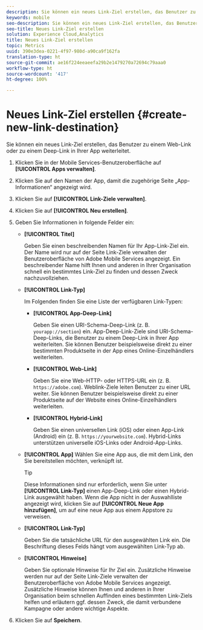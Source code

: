 ```yaml
---
description: Sie können ein neues Link-Ziel erstellen, das Benutzer zu einem Web-Link oder zu einem Deep-Link in Ihrer App weiterleitet.
keywords: mobile
seo-description: Sie können ein neues Link-Ziel erstellen, das Benutzer zu einem Web-Link oder zu einem Deep-Link in Ihrer App weiterleitet.
seo-title: Neues Link-Ziel erstellen
solution: Experience Cloud,Analytics
title: Neues Link-Ziel erstellen
topic: Metrics
uuid: 390e3dea-0221-4f97-980d-a90ca9f162fa
translation-type: ht
source-git-commit: ae16f224eeaeefa29b2e1479270a72694c79aaa0
workflow-type: ht
source-wordcount: '417'
ht-degree: 100%

---
```



# Neues Link-Ziel erstellen {#create-new-link-destination}

Sie können ein neues Link-Ziel erstellen, das Benutzer zu einem Web-Link oder zu einem Deep-Link in Ihrer App weiterleitet.

1. Klicken Sie in der Mobile Services-Benutzeroberfläche auf **[!UICONTROL Apps verwalten]**.
1. Klicken Sie auf den Namen der App, damit die zugehörige Seite „App-Informationen“ angezeigt wird.
1. Klicken Sie auf **[!UICONTROL Link-Ziele verwalten]**.
1. Klicken Sie auf **[!UICONTROL Neu erstellen]**.
1. Geben Sie Informationen in folgende Felder ein:
   * **[!UICONTROL Titel]**

      Geben Sie einen beschreibenden Namen für Ihr App-Link-Ziel ein. Der Name wird nur auf der Seite Link-Ziele verwalten der Benutzeroberfläche von Adobe Mobile Services angezeigt. Ein beschreibender Name hilft Ihnen und anderen in Ihrer Organisation schnell ein bestimmtes Link-Ziel zu finden und dessen Zweck nachzuvollziehen.

   * **[!UICONTROL Link-Typ]**

      Im Folgenden finden Sie eine Liste der verfügbaren Link-Typen:

      * **[!UICONTROL App-Deep-Link]**

         Geben Sie einen URI-Schema-Deep-Link (z. B. `yourapp://section`) ein. App-Deep-Link-Ziele sind URI-Schema-Deep-Links, die Benutzer zu einem Deep-Link in Ihrer App weiterleiten. Sie können Benutzer beispielsweise direkt zu einer bestimmten Produktseite in der App eines Online-Einzelhändlers weiterleiten.

      * **[!UICONTROL Web-Link]**

         Geben Sie eine Web-HTTP- oder HTTPS-URL ein (z. B. `https://adobe.com`). Weblink-Ziele leiten Benutzer zu einer URL weiter. Sie können Benutzer beispielsweise direkt zu einer Produktseite auf der Website eines Online-Einzelhändlers weiterleiten.

      * **[!UICONTROL Hybrid-Link]**

         Geben Sie einen universellen Link (iOS) oder einen App-Link (Android) ein (z. B. `https://yourwebsite.com`). Hybrid-Links unterstützen universelle iOS-Links oder Android-App-Links.
   * **[!UICONTROL App]**
Wählen Sie eine App aus, die mit dem Link, den Sie bereitstellen möchten, verknüpft ist.

      >[!TIP]
      >
      >Diese Informationen sind nur erforderlich, wenn Sie unter **[!UICONTROL Link-Typ]** einen App-Deep-Link oder einen Hybrid-Link ausgewählt haben. Wenn die App nicht in der Auswahlliste angezeigt wird, klicken Sie auf **[!UICONTROL Neue App hinzufügen]**, um auf eine neue App aus einem Appstore zu verweisen.

   * **[!UICONTROL Link-Typ]**

      Geben Sie die tatsächliche URL für den ausgewählten Link ein. Die Beschriftung dieses Felds hängt vom ausgewählten Link-Typ ab.

   * **[!UICONTROL Hinweise]**

      Geben Sie optionale Hinweise für Ihr Ziel ein. Zusätzliche Hinweise werden nur auf der Seite Link-Ziele verwalten der Benutzeroberfläche von Adobe Mobile Services angezeigt. Zusätzliche Hinweise können Ihnen und anderen in Ihrer Organisation beim schnellen Auffinden eines bestimmten Link-Ziels helfen und erläutern ggf. dessen Zweck, die damit verbundene Kampagne oder andere wichtige Aspekte.


1. Klicken Sie auf **Speichern**.
